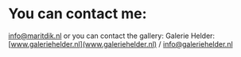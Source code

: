 # You can contact me:

[info@maritdik.nl](mailto:info@maritdik.nl) or you can contact the gallery: Galerie Helder: [www.galeriehelder.nl](www.galeriehelder.nl) / [info@galeriehelder.nl](mailto:info@galeriehelder.nl)
